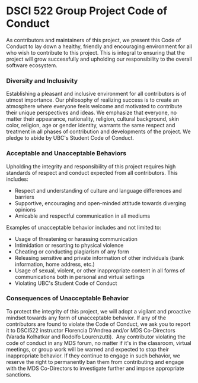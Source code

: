 # DSCI 522 Group Project Code of Conduct

As contributors and maintainers of this project, we present this Code of Conduct to lay down a healthy, friendly and encouraging environment for all who wish to contribute to this project. This is integral to ensuring that the project will grow successfully and upholding our responsibility to the overall software ecosystem. 

### Diversity and Inclusivity

Establishing a pleasant and inclusive environment for all contributors is of utmost importance. Our philosophy of realizing success is to create an atmosphere where everyone feels welcome and motivated to contribute their unique perspectives and ideas. We emphasize that everyone, no matter their appearance, nationality, religion, cultural background, skin color, religion, age or gender identity, warrants the same respect and treatment in all phases of contribution and developments of the project. We pledge to abide by UBC's Student Code of Conduct.

### Acceptable and Unacceptable Behaviors

Upholding the integrity and responsibility of this project requires high standards of respect and conduct expected from all contributors. This includes: 
-  Respect and understanding of culture and language differences and barriers 
-  Supportive, encouraging and open-minded attitude towards diverging opinions 
-  Amicable and respectful communication in all mediums

Examples of unacceptable behavior includes and not limited to: 
-  Usage of threatening or harassing communication 
-  Intimidation or resorting to physical violence 
-  Cheating or conducting plagiarism of any form 
-  Releasing sensitive and private information of other individuals (bank information, home address, etc.) 
-  Usage of sexual, violent, or other inappropriate content in all forms of communications both in personal and virtual settings 
-  Violating UBC's Student Code of Conduct

### Consequences of Unacceptable Behavior

To protect the integrity of this project, we will adopt a vigilant and proactive mindset towards any form of unacceptable behavior. If any of the contributors are found to violate the Code of Conduct, we ask you to report it to DSCI522 instructor Florencia D'Andrea and/or MDS Co-Directors (Varada Kolhatkar and Rodolfo Lourenzutti).  Any contributor violating the code of conduct in any MDS forum, no matter if it's in the classroom, virtual meetings, or group work will be warned and expected to stop their inappropriate behavior. If they continue to engage in such behavior, we reserve the right to permanently ban them from contributing and engage with the MDS Co-Directors to investigate further and impose appropriate sanctions.
